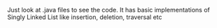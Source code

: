 Just look at .java files to see the code. It has basic implementations of Singly Linked List like insertion, deletion, traversal etc
